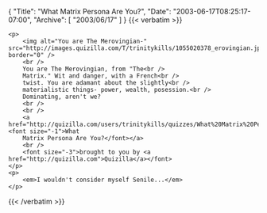 {
  "Title": "What Matrix Persona Are You?",
  "Date": "2003-06-17T08:25:17-07:00",
  "Archive": [
    "2003/06/17"
  ]
}
{{< verbatim >}}

    <p>
        <img alt="You are The Merovingian-" src="http://images.quizilla.com/T/trinitykills/1055020378_erovingian.jpg" border="0" />
        <br />
        You are The Merovingian, from "The<br />
        Matrix." Wit and danger, with a French<br />
        twist. You are adamant about the slightly<br />
        materialistic things- power, wealth, posession.<br />
        Dominating, aren't we? 
        <br />
        <br />
        <a href="http://quizilla.com/users/trinitykills/quizzes/What%20Matrix%20Persona%20Are%20You%3F/"><font size="-1">What
        Matrix Persona Are You?</font></a>
        <br />
        <font size="-3">brought to you by <a href="http://quizilla.com">Quizilla</a></font> 
    </p>
    <p>
        <em>I wouldn't consider myself Senile...</em>
    </p>

{{< /verbatim >}}
